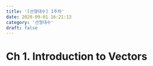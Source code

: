 ```yaml
---
title: '[선형대수] 1주차'
date: 2020-09-01 16:21:13
category: '선형대수'
draft: false
---
```


# Ch 1. Introduction to Vectors
